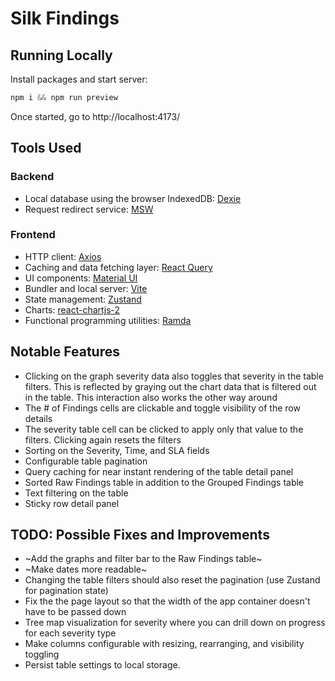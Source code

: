 # Silk Findings

## Running Locally

Install packages and start server:

```js
npm i && npm run preview
```

Once started, go to http://localhost:4173/

## Tools Used

### Backend

- Local database using the browser IndexedDB: [Dexie](https://dexie.org/)
- Request redirect service: [MSW](https://mswjs.io/)

### Frontend

- HTTP client: [Axios](https://axios-http.com/)
- Caching and data fetching layer: [React Query](https://tanstack.com/query/v4)
- UI components: [Material UI](https://mui.com/material-ui/getting-started/overview/)
- Bundler and local server: [Vite](https://vitejs.dev/)
- State management: [Zustand](https://docs.pmnd.rs/zustand/getting-started/introduction)
- Charts: [react-chartjs-2](https://react-chartjs-2.js.org/)
- Functional programming utilities: [Ramda](https://ramdajs.com/)

## Notable Features

- Clicking on the graph severity data also toggles that severity in the table filters. This is reflected by graying out the chart data that is filtered out in the table. This interaction also works the other way around
- The # of Findings cells are clickable and toggle visibility of the row details
- The severity table cell can be clicked to apply only that value to the filters. Clicking again resets the filters
- Sorting on the Severity, Time, and SLA fields
- Configurable table pagination
- Query caching for near instant rendering of the table detail panel
- Sorted Raw Findings table in addition to the Grouped Findings table
- Text filtering on the table
- Sticky row detail panel

## TODO: Possible Fixes and Improvements

- ~Add the graphs and filter bar to the Raw Findings table~
- ~Make dates more readable~
- Changing the table filters should also reset the pagination (use Zustand for pagination state)
- Fix the the page layout so that the width of the app container doesn't have to be passed down
- Tree map visualization for severity where you can drill down on progress for each severity type
- Make columns configurable with resizing, rearranging, and visibility toggling
- Persist table settings to local storage.

